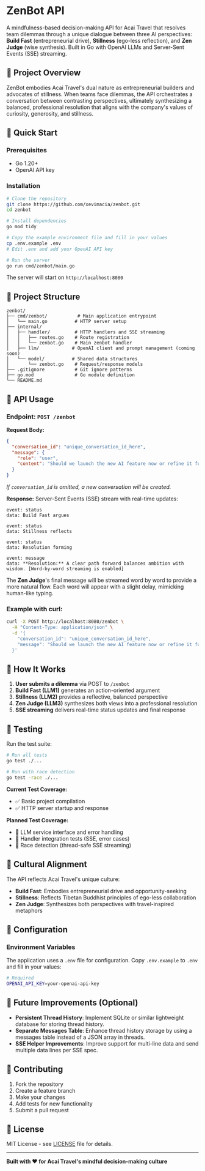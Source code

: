 # ZenBot API

A mindfulness-based decision-making API for Acai Travel that resolves team dilemmas through a unique dialogue between three AI perspectives: **Build Fast** (entrepreneurial drive), **Stillness** (ego-less reflection), and **Zen Judge** (wise synthesis). Built in Go with OpenAI LLMs and Server-Sent Events (SSE) streaming.

## 🎯 Project Overview

ZenBot embodies Acai Travel's dual nature as entrepreneurial builders and advocates of stillness. When teams face dilemmas, the API orchestrates a conversation between contrasting perspectives, ultimately synthesizing a balanced, professional resolution that aligns with the company's values of curiosity, generosity, and stillness.

## 🚀 Quick Start

### Prerequisites
- Go 1.20+
- OpenAI API key

### Installation
```bash
# Clone the repository
git clone https://github.com/xevimacia/zenbot.git
cd zenbot

# Install dependencies
go mod tidy

# Copy the example environment file and fill in your values
cp .env.example .env
# Edit .env and add your OpenAI API key

# Run the server
go run cmd/zenbot/main.go
```

The server will start on `http://localhost:8080`

## 📁 Project Structure

```
zenbot/
├── cmd/zenbot/           # Main application entrypoint
│   └── main.go          # HTTP server setup
├── internal/
│   ├── handler/         # HTTP handlers and SSE streaming
│   │   ├── routes.go    # Route registration
│   │   └── zenbot.go    # Main zenbot handler
│   ├── llm/            # OpenAI client and prompt management (coming soon)
│   └── model/          # Shared data structures
│       └── zenbot.go    # Request/response models
├── .gitignore           # Git ignore patterns
├── go.mod               # Go module definition
└── README.md
```

## 🔌 API Usage

### Endpoint: `POST /zenbot`

**Request Body:**
```json
{
  "conversation_id": "unique_conversation_id_here",
  "message": {
    "role": "user",
    "content": "Should we launch the new AI feature now or refine it further?"
  }
}
```

*If `conversation_id` is omitted, a new conversation will be created.*

**Response:** Server-Sent Events (SSE) stream with real-time updates:

```
event: status
data: Build Fast argues

event: status  
data: Stillness reflects

event: status
data: Resolution forming

event: message
data: **Resolution:** A clear path forward balances ambition with wisdom. [Word-by-word streaming is enabled]
```

The **Zen Judge**'s final message will be streamed word by word to provide a more natural flow. Each word will appear with a slight delay, mimicking human-like typing.

### Example with curl:
```bash
curl -X POST http://localhost:8080/zenbot \
  -H "Content-Type: application/json" \
  -d '{
    "conversation_id": "unique_conversation_id_here",
    "message": "Should we launch the new AI feature now or refine it further?"
  }'
```

## 🧠 How It Works

1. **User submits a dilemma** via POST to `/zenbot`
2. **Build Fast (LLM1)** generates an action-oriented argument
3. **Stillness (LLM2)** provides a reflective, balanced perspective  
4. **Zen Judge (LLM3)** synthesizes both views into a professional resolution
5. **SSE streaming** delivers real-time status updates and final response

## 🧪 Testing

Run the test suite:
```bash
# Run all tests
go test ./...

# Run with race detection
go test -race ./...
```

**Current Test Coverage:**
- ✅ Basic project compilation
- ✅ HTTP server startup and response

**Planned Test Coverage:**
- 🔄 LLM service interface and error handling
- 🔄 Handler integration tests (SSE, error cases)
- 🔄 Race detection (thread-safe SSE streaming)

## 🎨 Cultural Alignment

The API reflects Acai Travel's unique culture:

- **Build Fast**: Embodies entrepreneurial drive and opportunity-seeking
- **Stillness**: Reflects Tibetan Buddhist principles of ego-less collaboration
- **Zen Judge**: Synthesizes both perspectives with travel-inspired metaphors

## 🔧 Configuration

### Environment Variables

The application uses a `.env` file for configuration. Copy `.env.example` to `.env` and fill in your values:

```bash
# Required
OPENAI_API_KEY=your-openai-api-key
```

## 🚀 Future Improvements (Optional)
- **Persistent Thread History**: Implement SQLite or similar lightweight database for storing thread history.
- **Separate Messages Table**: Enhance thread history storage by using a messages table instead of a JSON array in threads.
- **SSE Helper Improvements**: Improve support for multi-line data and send multiple data lines per SSE spec.

## 🤝 Contributing

1. Fork the repository
2. Create a feature branch
3. Make your changes
4. Add tests for new functionality
5. Submit a pull request

## 📄 License

MIT License - see [LICENSE](LICENSE) file for details.

---

**Built with ❤️ for Acai Travel's mindful decision-making culture**